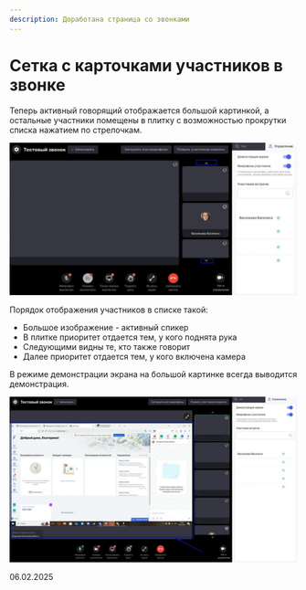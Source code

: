 ```yaml
---
description: Доработана страница со звонками
---
```


# Сетка с карточками участников в звонке

Теперь активный говорящий отображается большой картинкой, а остальные участники помещены в плитку с возможностью прокрутки списка нажатием по стрелочкам.

![](<../../.gitbook/assets/photo_2025-02-06 14.36.24.jpeg>)

Порядок отображения участников в списке такой:

* Большое изображение - активный спикер
* В плитке приоритет отдается тем, у кого поднята рука
* Следующими видны те, кто также говорит
* Далее приоритет отдается тем, у кого включена камера

В режиме демонстрации экрана на большой картинке всегда выводится демонстрация.

![](<../../.gitbook/assets/photo_2025-02-06 14.36.54.jpeg>)

06.02.2025
